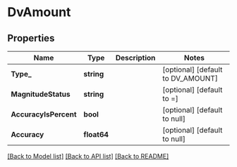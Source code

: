 # DvAmount

## Properties
Name | Type | Description | Notes
------------ | ------------- | ------------- | -------------
**Type_** | **string** |  | [optional] [default to DV_AMOUNT]
**MagnitudeStatus** | **string** |  | [optional] [default to =]
**AccuracyIsPercent** | **bool** |  | [optional] [default to null]
**Accuracy** | **float64** |  | [optional] [default to null]

[[Back to Model list]](../README.md#documentation-for-models) [[Back to API list]](../README.md#documentation-for-api-endpoints) [[Back to README]](../README.md)

